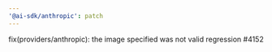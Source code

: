 ```yaml
---
'@ai-sdk/anthropic': patch
---
```


fix(providers/anthropic): the image specified was not valid regression #4152
